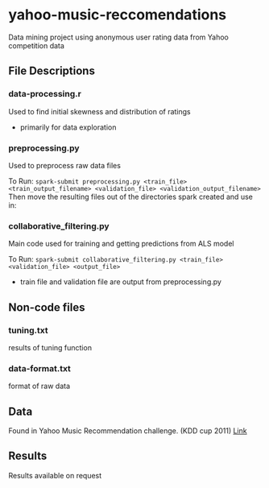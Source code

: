 # yahoo-music-reccomendations
Data mining project using anonymous user rating data from Yahoo competition data

## File Descriptions

### data-processing.r
Used to find initial skewness and distribution of ratings
- primarily for data exploration

### preprocessing.py
Used to preprocess raw data files

To Run:
`spark-submit preprocessing.py <train_file> <train_output_filename> <validation_file> <validation_output_filename>`
Then move the resulting files out of the directories spark created and use in:

### collaborative_filtering.py
Main code used for training and getting predictions from ALS model

To Run:
`spark-submit collaborative_filtering.py <train_file> <validation_file> <output_file>`
- train file and validation file are output from preprocessing.py

## Non-code files

### tuning.txt
results of tuning function

### data-format.txt
format of raw data


## Data
Found in Yahoo Music Recommendation challenge. (KDD cup 2011)
[Link](https://webscope.sandbox.yahoo.com/catalog.php?datatype=c)


## Results
Results available on request
